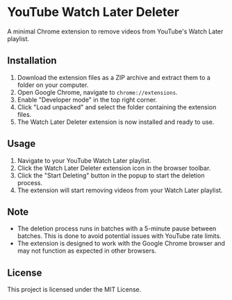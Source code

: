 # YouTube Watch Later Deleter

A minimal Chrome extension to remove videos from YouTube's Watch Later playlist.

## Installation

1. Download the extension files as a ZIP archive and extract them to a folder on your computer.
2. Open Google Chrome, navigate to `chrome://extensions`.
3. Enable "Developer mode" in the top right corner.
4. Click "Load unpacked" and select the folder containing the extension files.
5. The Watch Later Deleter extension is now installed and ready to use.

## Usage

1. Navigate to your YouTube Watch Later playlist.
2. Click the Watch Later Deleter extension icon in the browser toolbar.
3. Click the "Start Deleting" button in the popup to start the deletion process.
4. The extension will start removing videos from your Watch Later playlist.

## Note

- The deletion process runs in batches with a 5-minute pause between batches. This is done to avoid potential issues with YouTube rate limits.
- The extension is designed to work with the Google Chrome browser and may not function as expected in other browsers.

## License

This project is licensed under the MIT License.

